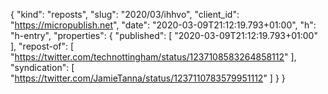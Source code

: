 {
  "kind": "reposts",
  "slug": "2020/03/ihhvo",
  "client_id": "https://micropublish.net",
  "date": "2020-03-09T21:12:19.793+01:00",
  "h": "h-entry",
  "properties": {
    "published": [
      "2020-03-09T21:12:19.793+01:00"
    ],
    "repost-of": [
      "https://twitter.com/technottingham/status/1237108583264858112"
    ],
    "syndication": [
      "https://twitter.com/JamieTanna/status/1237110783579951112"
    ]
  }
}
